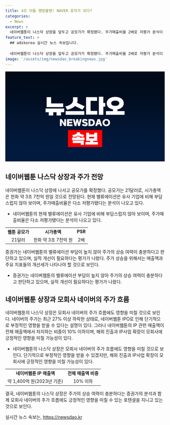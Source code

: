 ```yaml
---
title: 4조 아들 행방불명! NAVER 효자가 되다?
categories:
  - News
excerpt: >
  네이버웹툰이 나스닥 상장을 앞두고 공모가가 확정됐다. 주가매출비율 2배로 저평가 분석이 나오고, 상장 후 주가 상승 여력도 충분하다는 전망이다. 모회사 네이버의 주가에도 영향을 줄 수 있지만, 네이버웹툰의 IP사업 성장으로 긍정적 영향을 가져올 수 있을 것으로 보인다.하지만, 네이버웹툰의 유저 지표가 실망스러워 증권가는 실적 개선이 필요하다고 지적하고 있다.
feature_text: >
  ## adskorea 실시간 뉴스 속보입니다.

  네이버웹툰이 나스닥 상장을 앞두고 공모가가 확정됐다. 주가매출비율 2배로 저평가 분석이 나오고, 상장 후 주가 상승 여력도 충분하다는 전망이다. 모회사 네이버의 주가에도 영향을 줄 수 있지만, 네이버웹툰의 IP사업 성장으로 긍정적 영향을 가져올 수 있을 것으로 보인다.하지만, 네이버웹툰의 유저 지표가 실망스러워 증권가는 실적 개선이 필요하다고 지적하고 있다.
image: '/assets/img/newsdao_breakingnews.jpg'
---
```


<p><img src="/assets/img/newsdao_breakingnews.jpg" alt="adskorea 속보" /></p>

<h2 data-ke-size="size26">네이버웹툰 나스닥 상장과 주가 전망</h2>

<p data-ke-size="size16">네이버웹툰이 나스닥 상장에 나서고 공모가를 확정했다. 공모가는 21달러로, 시가총액은 한화 약 3조 7천억 원일 것으로 전망된다. 현재 밸류에이션은 유사 기업에 비해 부담스럽지 않아 보이며, 주가매출비율은 다소 저평가됐다는 분석이 나오고 있다.</p>

<ul>
<li>네이버웹툰의 현재 밸류에이션은 유사 기업에 비해 부담스럽지 않아 보이며, 주가매출비율은 다소 저평가됐다는 분석이 나오고 있다.</li>
</ul>

<table>
<tbody>
<tr>
<td style="text-align: center; height: 17px;"><b>웹툰 공모가</b></td>
<td style="text-align: center; height: 17px;"><b>시가총액</b></td>
<td style="text-align: center; height: 17px;"><b>PSR</b></td>
</tr>
<tr>
<td style="text-align: center;">21달러</td>
<td style="text-align: center;">한화 약 3조 7천억 원</td>
<td style="text-align: center;">2배</td>
</tr>
</tbody>
</table>

<p data-ke-size="size16">증권가는 네이버웹툰의 밸류에이션 부담이 높지 않아 주가의 상승 여력이 충분하다고 판단하고 있으며, 실적 개선이 필요하다는 평가가 나왔다. 주가 상승을 위해서는 매출액과 주요 지표들의 개선세가 나타나야 할 것으로 보인다.</p>

<ul>
<li>증권가는 네이버웹툰의 밸류에이션 부담이 높지 않아 주가의 상승 여력이 충분하다고 판단하고 있으며, 실적 개선이 필요하다는 평가가 나왔다.</li>
</ul>

<h2 data-ke-size="size26">네이버웹툰 상장과 모회사 네이버의 주가 흐름</h2>

<p data-ke-size="size16">네이버웹툰의 나스닥 상장은 모회사 네이버의 주가 흐름에도 영향을 미칠 것으로 보인다. 네이버의 주가는 최근 27% 이상 하락한 상태로, 네이버웹툰 IPO로 인해 단기적으로 부정적인 영향을 받을 수 있다는 설명이 있다. 그러나 네이버웹툰의 IP 관련 매출액이 전체 매출액에서 차지하는 비중이 10% 이하이며, 해외 진출과 IP사업 확장이 모회사에 긍정적인 영향을 미칠 가능성이 있다.</p>

<ul>
<li>네이버웹툰의 나스닥 상장은 모회사 네이버의 주가 흐름에도 영향을 미칠 것으로 보인다. 단기적으로 부정적인 영향을 받을 수 있겠지만, 해외 진출과 IP사업 확장이 모회사에 긍정적인 영향을 미칠 가능성이 있다.</li>
</ul>

<table>
<tbody>
<tr>
<td style="text-align: center; height: 17px;"><b>네이버웹툰 IP 매출액</b></td>
<td style="text-align: center; height: 17px;"><b>전체 매출액 비중</b></td>
</tr>
<tr>
<td style="text-align: center;">약 1,400억 원(2023년 기준)</td>
<td style="text-align: center;">10% 이하</td>
</tr>
</tbody>
</table>

<p data-ke-size="size16">결국, 네이버웹툰의 나스닥 상장은 주가의 상승 여력이 충분하다는 증권가의 분석과 함께 모회사 네이버의 주가 흐름에도 긍정적인 영향을 미칠 수 있는 포텐셜을 지니고 있는 것으로 보인다.</p>
실시간 뉴스 속보는, <a href="https://newsdao.kr" rel="dofollow">https://newsdao.kr</a>


